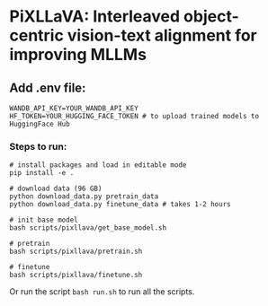 # PiXLLaVA: Interleaved object-centric vision-text alignment for improving MLLMs

## Add .env file:
```
WANDB_API_KEY=YOUR_WANDB_API_KEY
HF_TOKEN=YOUR_HUGGING_FACE_TOKEN # to upload trained models to HuggingFace Hub
```

### Steps to run:
```
# install packages and load in editable mode
pip install -e .

# download data (96 GB)
python download_data.py pretrain_data
python download_data.py finetune_data # takes 1-2 hours

# init base model
bash scripts/pixllava/get_base_model.sh

# pretrain
bash scripts/pixllava/pretrain.sh

# finetune
bash scripts/pixllava/finetune.sh
```

Or run the script `bash run.sh` to run all the scripts.
